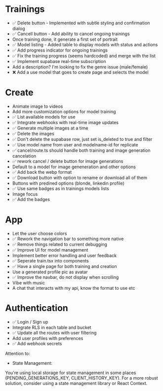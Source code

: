 # Trainings

- ✅ Delete button - Implemented with subtle styling and confirmation dialog
- ✅ Cancell button - Add ability to cancel ongoing trainings
- Once training done, it generate a first set of portrait
- ✅ Model listing - Added table to display models with status and actions
- ✅ Add progress indicator for ongoing trainings
- ✅ Fix the training progress (seems hardcoded) and merge with the list
- ✅ Implement supabase real-time subscription
- Add a description? I'm looking to fix the genre issue (male/female)
- ❌ Add a use model that goes to create page and selects the model

# Create

- Animate image to videos
- Add more customization options for model training
- ✅ List available models for use
- ✅ Integrate webhooks with real-time image updates
- ✅ Generate multiple images at a time
- ✅ Delete the images
- ✅ Don't delete the supabase row, just set is_deleted to true and filter
- ✅ Use model name from user and modelname-id for replicate
- ✅ cancel/route.ts should handle both training and image generation cancelation
- ✅ rework cancel / delete button for image generations
- Default to a model for image geneneration and other options
- ✅ Add back the webp format
- ✅ Download button with option to rename or download all of them
- Buttons with predined options (blonde, linkedin profile)
- ✅ Use same badges as in trainings models lists
- Image focus
- ✅ Add the badges

# App

- Let the user choose colors
- ✅ Rework the navigation bar to something more native
- ✅ Remove things related to current debugging
- ✅ Improve UI for model management
- Implement better error handling and user feedback
- ✅ Seperate train.tsx into components
- ✅ Have a single page for both training and creation
- Use a generated profile pic as avatar
- ✅ Improve the navbar, do not display when scrolling
- Vibe with music
- A chat that interacts with my api, know the format to use etc

# Authentication

- ✅ Login / Sign up
- Integrate RLS in each table and bucket
- ✅ Update all the routes with user filtering
- Add user profiles with preferences
- ✅ Add webhook secrets


Attention to:

- State Management:

You're using local storage for state management in some places (PENDING_GENERATIONS_KEY, CLIENT_HISTORY_KEY). For a more robust solution, consider using a state management library or React Context.